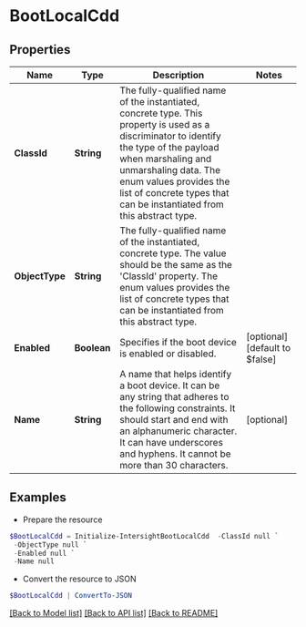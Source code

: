 # BootLocalCdd
## Properties

Name | Type | Description | Notes
------------ | ------------- | ------------- | -------------
**ClassId** | **String** | The fully-qualified name of the instantiated, concrete type. This property is used as a discriminator to identify the type of the payload when marshaling and unmarshaling data. The enum values provides the list of concrete types that can be instantiated from this abstract type. | 
**ObjectType** | **String** | The fully-qualified name of the instantiated, concrete type. The value should be the same as the &#39;ClassId&#39; property. The enum values provides the list of concrete types that can be instantiated from this abstract type. | 
**Enabled** | **Boolean** | Specifies if the boot device is enabled or disabled. | [optional] [default to $false]
**Name** | **String** | A name that helps identify a boot device. It can be any string that adheres to the following constraints. It should start and end with an alphanumeric character. It can have underscores and hyphens. It cannot be more than 30 characters. | [optional] 

## Examples

- Prepare the resource
```powershell
$BootLocalCdd = Initialize-IntersightBootLocalCdd  -ClassId null `
 -ObjectType null `
 -Enabled null `
 -Name null
```

- Convert the resource to JSON
```powershell
$BootLocalCdd | ConvertTo-JSON
```

[[Back to Model list]](../README.md#documentation-for-models) [[Back to API list]](../README.md#documentation-for-api-endpoints) [[Back to README]](../README.md)

